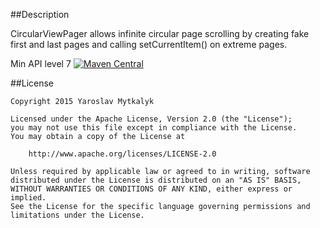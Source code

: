 ##Description

CircularViewPager allows infinite circular page scrolling by creating fake first and last pages and calling setCurrentItem() on extreme pages.

Min API level 7 [![Maven Central](https://maven-badges.herokuapp.com/maven-central/com.github.doctoror.circularviewpager/library/badge.svg?style=flat)](https://maven-badges.herokuapp.com/maven-central/com.github.doctoror.circularviewpager/library)


##License

```
Copyright 2015 Yaroslav Mytkalyk

Licensed under the Apache License, Version 2.0 (the "License");
you may not use this file except in compliance with the License.
You may obtain a copy of the License at

    http://www.apache.org/licenses/LICENSE-2.0

Unless required by applicable law or agreed to in writing, software
distributed under the License is distributed on an "AS IS" BASIS,
WITHOUT WARRANTIES OR CONDITIONS OF ANY KIND, either express or implied.
See the License for the specific language governing permissions and
limitations under the License.

```
